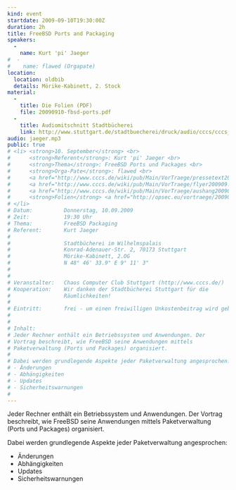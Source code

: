 ```yaml
---
kind: event
startdate: 2009-09-10T19:30:00Z
duration: 2h
title: FreeBSD Ports and Packaging
speakers:
  -
    name: Kurt 'pi' Jaeger
#  -
#    name: flawed (Orgapate)
location:
  location: oldbib
  details: Mörike-Kabinett, 2. Stock
material:
  -
    title: Die Folien (PDF)
    file: 20090910-fbsd-ports.pdf
  -
    title: Audiomitschnitt Stadtbücherei
    link: http://www.stuttgart.de/stadtbuecherei/druck/audio/cccs/cccs_audio.htm#10
audio: jaeger.mp3
public: true
# <li> <strong>10. September</strong> <br>
#      <strong>Referent</strong>: Kurt 'pi' Jaeger <br>
#      <strong>Thema</strong>: FreeBSD Ports und Packages <br>
#      <strong>Orga-Pate</strong>: flawed <br>
#      <a href="http://www.cccs.de/wiki/pub/Main/VorTraege/pressetext200909.txt" target="_top">Pressetext 09/2009</a> <br>
#      <a href="http://www.cccs.de/wiki/pub/Main/VorTraege/flyer200909.pdf" target="_top">Flyer 09/2009</a> <br>
#      <a href="http://www.cccs.de/wiki/pub/Main/VorTraege/aushang200909.pdf" target="_top">Aushang 09/2009</a> <br>
#      <strong>Folien</strong> <a href="http://opsec.eu/vortraege/20090910-fbsd-ports.pdf" target="_top">http://opsec.eu/vortraege/20090910-fbsd-ports.pdf</a>
# </li>
# Datum:          Donnerstag, 10.09.2009
# Zeit:           19:30 Uhr
# Thema:          FreeBSD Packaging
# Referent:       Kurt Jaeger
#
#                 Stadtbücherei im Wilhelmspalais
#                 Konrad-Adenauer-Str. 2, 70173 Stuttgart
#                 Mörike-Kabinett, 2.OG
#                 N 48° 46' 33.9" E 9° 11' 3"
#
#
# Veranstalter:   Chaos Computer Club Stuttgart (http://www.cccs.de/)
# Kooperation:    Wir danken der Stadtbücherei Stuttgart für die
#                 Räumlichkeiten!
#
# Eintritt:       frei - um einen freiwilligen Unkostenbeitrag wird gebeten.
#
#
# Inhalt:
# Jeder Rechner enthält ein Betriebssystem und Anwendungen. Der
# Vortrag beschreibt, wie FreeBSD seine Anwendungen mittels
# Paketverwaltung (Ports und Packages) organisiert.
#
# Dabei werden grundlegende Aspekte jeder Paketverwaltung angesprochen:
# - Änderungen
# - Abhängigkeiten
# - Updates
# - Sicherheitswarnungen
#
---
```

Jeder Rechner enthält ein Betriebssystem und Anwendungen. Der
Vortrag beschreibt, wie FreeBSD seine Anwendungen mittels
Paketverwaltung (Ports und Packages) organisiert.

Dabei werden grundlegende Aspekte jeder Paketverwaltung angesprochen:

* Änderungen
* Abhängigkeiten
* Updates
* Sicherheitswarnungen
